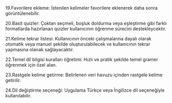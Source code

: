 19.Favorilere ekleme: İstenilen kelimeler favorilere eklenerek daha sonra görüntülenebilir.

20.Basit quizler: Çoktan seçmeli, boşluk doldurma veya eşleştirme gibi farklı formatlarda hazırlanan quizler kullanıcının öğrenme sürecini destekleycektir.

21.Kelime tekrar listesi: Kullanıcının önceki çalışmalarına dayalı olarak otomatik veya manuel şekilde oluşturulabilecek ve kullanıcının tekrar yapmasına olanak sağlayacaktır.

22.Temel dil bilgisi kuralları öğretimi: Hızlı ve pratik şekilde temel gramer öğrenmek için özel alan.

23.Rastgele kelime getirme: Belirlenen veri havuzu içinden rastgele kelime getirilir.

24.Dil değiştirme seçeneği: Uygulama Türkçe veya İngilizce dil seçeneğiyle kullanılabilir.
